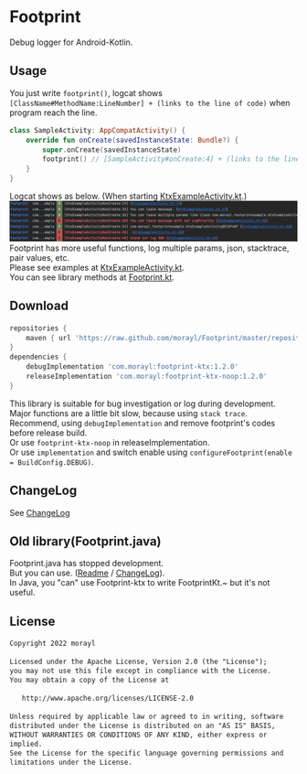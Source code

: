 # Footprint
Debug logger for Android-Kotlin.

Usage
-----

 You just write `footprint()`, logcat shows `[ClassName#MethodName:LineNumber] + (links to the line of code)` when program reach the line.
 ```kotlin
 class SampleActivity: AppCompatActivity() {
     override fun onCreate(savedInstanceState: Bundle?) {
         super.onCreate(savedInstanceState)
         footprint() // [SampleActivity#onCreate:4] + (links to the line of code)
     }
 }
 ```
 Logcat shows as below. (When starting [KtxExampleActivity.kt](/app/src/main/java/com/morayl/footprintexample/KtxExampleActivity.kt).)
 ![Logcat Image](resource/logcat_image.png)
 Footprint has more useful functions, log multiple params, json, stacktrace, pair values, etc.  
 Please see examples at [KtxExampleActivity.kt](/app/src/main/java/com/morayl/footprintexample/KtxExampleActivity.kt).  
 You can see library methods at [Footprint.kt](/footprint-ktx/src/main/java/com/morayl/footprintktx/Footprint.kt).

Download
--------

```groovy
repositories {
    maven { url 'https://raw.github.com/morayl/Footprint/master/repository' }
}
dependencies {
    debugImplementation 'com.morayl:footprint-ktx:1.2.0'
    releaseImplementation 'com.morayl:footprint-ktx-noop:1.2.0'
}
```
This library is suitable for bug investigation or log during development.  
Major functions are a little bit slow, because using `stack trace`.  
Recommend, using `debugImplementation` and remove footprint's codes before release build.   
Or use `footprint-ktx-noop` in releaseImplementation.   
Or use `implementation` and switch enable using `configureFootprint(enable = BuildConfig.DEBUG)`.   

ChangeLog
--------

 See [ChangeLog](./CHANGELOG.md)
 
Old library(Footprint.java)
---------------------------
Footprint.java has stopped development.  
But you can use. ([Readme](./README_for_java.md) / [ChangeLog](./CHANGELOG_for_java.md)).  
In Java, you "can" use Footprint-ktx to write FootprintKt.~ but it's not useful.

License
--------

    Copyright 2022 morayl

    Licensed under the Apache License, Version 2.0 (the "License");
    you may not use this file except in compliance with the License.
    You may obtain a copy of the License at

       http://www.apache.org/licenses/LICENSE-2.0

    Unless required by applicable law or agreed to in writing, software
    distributed under the License is distributed on an "AS IS" BASIS,
    WITHOUT WARRANTIES OR CONDITIONS OF ANY KIND, either express or implied.
    See the License for the specific language governing permissions and
    limitations under the License.
